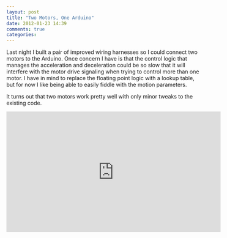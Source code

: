 ```yaml
---
layout: post
title: "Two Motors, One Arduino"
date: 2012-01-23 14:39
comments: true
categories: 
---
```


Last night I built a pair of improved wiring harnesses so I could
connect two motors to the Arduino.  Once concern
I have is that the control logic that manages the acceleration and
deceleration could be so slow that it will interfere with the motor
drive signaling when trying to control more than one motor.  I have in mind to replace the
floating point logic with a lookup table, but for now I like being
able to easily fiddle with the motion parameters.

It turns out that two motors work pretty well with only minor tweaks to the existing
code.

<iframe width="560" height="315" src="http://www.youtube.com/embed/Z-f4m18n48I" frameborder="0" allowfullscreen="allowfullscreen"></iframe>
